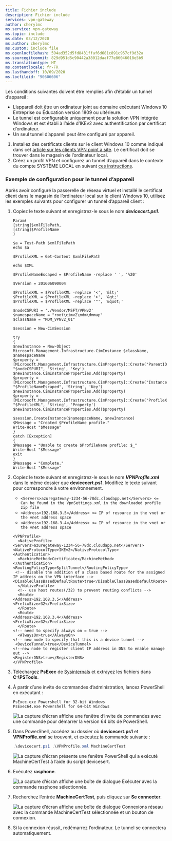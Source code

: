 ```yaml
---
title: Fichier include
description: Fichier include
services: vpn-gateway
author: cherylmc
ms.service: vpn-gateway
ms.topic: include
ms.date: 03/12/2020
ms.author: cherylmc
ms.custom: include file
ms.openlocfilehash: 594ad352d5fd8431ffaf6d681c891c967cf9d32a
ms.sourcegitcommit: 829d951d5c90442a38012daaf77e86046018e5b9
ms.translationtype: HT
ms.contentlocale: fr-FR
ms.lasthandoff: 10/09/2020
ms.locfileid: "90606606"
---
```

Les conditions suivantes doivent être remplies afin d’établir un tunnel d’appareil :

* L’appareil doit être un ordinateur joint au domaine exécutant Windows 10 Entreprise ou Éducation version 1809 ou ultérieure.
* Le tunnel est configurable uniquement pour la solution VPN intégrée Windows et est établi à l’aide d’IKEv2 avec authentification par certificat d’ordinateur.
* Un seul tunnel d’appareil peut être configuré par appareil.

1. Installez des certificats clients sur le client Windows 10 comme indiqué dans cet [article sur les clients VPN point à site](../articles/vpn-gateway/point-to-site-how-to-vpn-client-install-azure-cert.md). Le certificat doit se trouver dans le magasin de l’ordinateur local.
1. Créez un profil VPN et configurez un tunnel d’appareil dans le contexte du compte SYSTÈME LOCAL en suivant [ces instructions](https://docs.microsoft.com/windows-server/remote/remote-access/vpn/vpn-device-tunnel-config#vpn-device-tunnel-configuration).

### <a name="configuration-example-for-device-tunnel"></a>Exemple de configuration pour le tunnel d’appareil

Après avoir configuré la passerelle de réseau virtuel et installé le certificat client dans le magasin de l’ordinateur local sur le client Windows 10, utilisez les exemples suivants pour configurer un tunnel d’appareil client :

1. Copiez le texte suivant et enregistrez-le sous le nom ***devicecert.ps1***.

   ```
   Param(
   [string]$xmlFilePath,
   [string]$ProfileName
   )

   $a = Test-Path $xmlFilePath
   echo $a

   $ProfileXML = Get-Content $xmlFilePath

   echo $XML

   $ProfileNameEscaped = $ProfileName -replace ' ', '%20'

   $Version = 201606090004

   $ProfileXML = $ProfileXML -replace '<', '&lt;'
   $ProfileXML = $ProfileXML -replace '>', '&gt;'
   $ProfileXML = $ProfileXML -replace '"', '&quot;'

   $nodeCSPURI = './Vendor/MSFT/VPNv2'
   $namespaceName = "root\cimv2\mdm\dmmap"
   $className = "MDM_VPNv2_01"

   $session = New-CimSession

   try
   {
   $newInstance = New-Object Microsoft.Management.Infrastructure.CimInstance $className, $namespaceName
   $property = [Microsoft.Management.Infrastructure.CimProperty]::Create("ParentID", "$nodeCSPURI", 'String', 'Key')
   $newInstance.CimInstanceProperties.Add($property)
   $property = [Microsoft.Management.Infrastructure.CimProperty]::Create("InstanceID", "$ProfileNameEscaped", 'String', 'Key')
   $newInstance.CimInstanceProperties.Add($property)
   $property = [Microsoft.Management.Infrastructure.CimProperty]::Create("ProfileXML", "$ProfileXML", 'String', 'Property')
   $newInstance.CimInstanceProperties.Add($property)

   $session.CreateInstance($namespaceName, $newInstance)
   $Message = "Created $ProfileName profile."
   Write-Host "$Message"
   }
   catch [Exception]
   {
   $Message = "Unable to create $ProfileName profile: $_"
   Write-Host "$Message"
   exit
   }
   $Message = "Complete."
   Write-Host "$Message"
   ```
1. Copiez le texte suivant et enregistrez-le sous le nom ***VPNProfile.xml*** dans le même dossier que **devicecert.ps1**. Modifiez le texte suivant pour correspondre à votre environnement.

   * `<Servers>azuregateway-1234-56-78dc.cloudapp.net</Servers> <= Can be found in the VpnSettings.xml in the downloaded profile zip file`
   * `<Address>192.168.3.5</Address> <= IP of resource in the vnet or the vnet address space`
   * `<Address>192.168.3.4</Address> <= IP of resource in the vnet or the vnet address space`

   ```
   <VPNProfile>  
     <NativeProfile>  
   <Servers>azuregateway-1234-56-78dc.cloudapp.net</Servers>  
   <NativeProtocolType>IKEv2</NativeProtocolType>  
   <Authentication>  
     <MachineMethod>Certificate</MachineMethod>  
   </Authentication>  
   <RoutingPolicyType>SplitTunnel</RoutingPolicyType>  
    <!-- disable the addition of a class based route for the assigned IP address on the VPN interface -->
   <DisableClassBasedDefaultRoute>true</DisableClassBasedDefaultRoute>  
     </NativeProfile> 
     <!-- use host routes(/32) to prevent routing conflicts -->  
     <Route>  
   <Address>192.168.3.5</Address>  
   <PrefixSize>32</PrefixSize>  
     </Route>  
     <Route>  
   <Address>192.168.3.4</Address>  
   <PrefixSize>32</PrefixSize>  
     </Route>  
   <!-- need to specify always on = true --> 
     <AlwaysOn>true</AlwaysOn> 
   <!-- new node to specify that this is a device tunnel -->  
    <DeviceTunnel>true</DeviceTunnel>
   <!--new node to register client IP address in DNS to enable manage out -->
   <RegisterDNS>true</RegisterDNS>
   </VPNProfile>
   ```
1. Téléchargez **PsExec** de [Sysinternals](https://docs.microsoft.com/sysinternals/downloads/psexec) et extrayez les fichiers dans **C:\PSTools**.
1. À partir d’une invite de commandes d’administration, lancez PowerShell en exécutant :

   ```
   PsExec.exe Powershell for 32-bit Windows
   PsExec64.exe Powershell for 64-bit Windows
   ```

   ![La capture d’écran affiche une fenêtre d’invite de commandes avec une commande pour démarrer la version 64 bits de PowerShell.](./media/vpn-gateway-vwan-always-on-device/powershell.png)
1. Dans PowerShell, accédez au dossier où **devicecert.ps1** et **VPNProfile.xml** se trouvent, et exécutez la commande suivante :

   ```powershell
   .\devicecert.ps1 .\VPNProfile.xml MachineCertTest
   ```
   
   ![La capture d’écran présente une fenêtre PowerShell qui a exécuté MachineCertTest à l’aide du script devicesert.](./media/vpn-gateway-vwan-always-on-device/machinecerttest.png)
1. Exécutez **rasphone**.

   ![La capture d’écran affiche une boîte de dialogue Exécuter avec la commande rasphone sélectionnée.](./media/vpn-gateway-vwan-always-on-device/rasphone.png)
1. Recherchez l’entrée **MachineCertTest**, puis cliquez sur **Se connecter**.

   ![La capture d’écran affiche une boîte de dialogue Connexions réseau avec la commande MachineCertTest sélectionnée et un bouton de connexion.](./media/vpn-gateway-vwan-always-on-device/connect.png)
1. Si la connexion réussit, redémarrez l’ordinateur. Le tunnel se connectera automatiquement.
